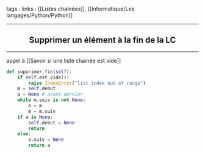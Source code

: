 tags : 
links : [[Listes chaînées]], [[Informatique/Les langages/Python/Python]]

****

<h2 style="text-align: center;"> Supprimer un élément à la fin de la LC </h2>

****

appel à [[Savoir si une liste chainée est vide]]

```python
def supprimer_fin(self):
	if self.est_vide():
		raise IndexError("list index out of range")
	m = self.debut
	a = None # avant dernier
	while m.suiv is not None:
		a = m
		m = m.suiv
	if a is None:
		self.debut = None
		return
	else:
		a.suiv = None
		return a
```

